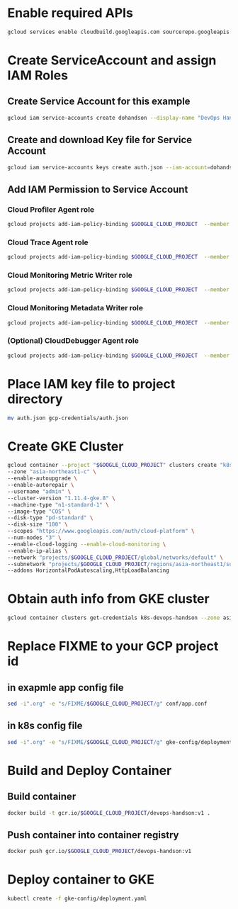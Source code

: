 # Enable required APIs

```bash
gcloud services enable cloudbuild.googleapis.com sourcerepo.googleapis.com containerregistry.googleapis.com container.googleapis.com cloudtrace.googleapis.com cloudprofiler.googleapis.com logging.googleapis.com
```

# Create ServiceAccount and assign IAM Roles

## Create Service Account for this example
```bash
gcloud iam service-accounts create dohandson --display-name "DevOps HandsOn Service Account"
```

## Create and download Key file for Service Account
```bash
gcloud iam service-accounts keys create auth.json --iam-account=dohandson@$GOOGLE_CLOUD_PROJECT.iam.gserviceaccount.com --key-file-type=json
````

## Add IAM Permission to Service Account

### Cloud Profiler Agent role
```bash
gcloud projects add-iam-policy-binding $GOOGLE_CLOUD_PROJECT  --member serviceAccount:dohandson@$GOOGLE_CLOUD_PROJECT.iam.gserviceaccount.com --role roles/cloudprofiler.agent
```

### Cloud Trace Agent role
```bash
gcloud projects add-iam-policy-binding $GOOGLE_CLOUD_PROJECT  --member serviceAccount:dohandson@$GOOGLE_CLOUD_PROJECT.iam.gserviceaccount.com --role roles/cloudtrace.agent
```

### Cloud Monitoring Metric Writer role
```bash
gcloud projects add-iam-policy-binding $GOOGLE_CLOUD_PROJECT  --member serviceAccount:dohandson@$GOOGLE_CLOUD_PROJECT.iam.gserviceaccount.com --role roles/monitoring.metricWriter
```

### Cloud Monitoring Metadata Writer role
```bash
gcloud projects add-iam-policy-binding $GOOGLE_CLOUD_PROJECT  --member serviceAccount:dohandson@$GOOGLE_CLOUD_PROJECT.iam.gserviceaccount.com --role roles/stackdriver.resourceMetadata.writer
```

### (Optional)  CloudDebugger Agent role
```bash
gcloud projects add-iam-policy-binding $GOOGLE_CLOUD_PROJECT  --member serviceAccount:dohandson@$GOOGLE_CLOUD_PROJECT.iam.gserviceaccount.com --role roles/clouddebugger.agent
```

# Place IAM key file to project directory

```bash
mv auth.json gcp-credentials/auth.json
```

# Create GKE Cluster

```bash
gcloud container --project "$GOOGLE_CLOUD_PROJECT" clusters create "k8s-devops-handson"  \
--zone "asia-northeast1-c" \
--enable-autoupgrade \
--enable-autorepair \
--username "admin" \
--cluster-version "1.11.4-gke.8" \
--machine-type "n1-standard-1" \
--image-type "COS" \
--disk-type "pd-standard" \
--disk-size "100" \
--scopes "https://www.googleapis.com/auth/cloud-platform" \
--num-nodes "3" \
--enable-cloud-logging --enable-cloud-monitoring \
--enable-ip-alias \
--network "projects/$GOOGLE_CLOUD_PROJECT/global/networks/default" \
--subnetwork "projects/$GOOGLE_CLOUD_PROJECT/regions/asia-northeast1/subnetworks/default" \
--addons HorizontalPodAutoscaling,HttpLoadBalancing
```

# Obtain auth info from GKE cluster

```bash
gcloud container clusters get-credentials k8s-devops-handson --zone asia-northeast1-c --project $GOOGLE_CLOUD_PROJECT
```

# Replace FIXME to your GCP project id

## in exapmle app config file
```bash
sed -i".org" -e "s/FIXME/$GOOGLE_CLOUD_PROJECT/g" conf/app.conf
```

## in k8s config file
```bash
sed -i".org" -e "s/FIXME/$GOOGLE_CLOUD_PROJECT/g" gke-config/deployment.yaml
```

# Build and Deploy Container

## Build container
```bash
docker build -t gcr.io/$GOOGLE_CLOUD_PROJECT/devops-handson:v1 .
```

## Push container into container registry
```bash
docker push gcr.io/$GOOGLE_CLOUD_PROJECT/devops-handson:v1
```

# Deploy container to GKE

```bash
kubectl create -f gke-config/deployment.yaml
```

